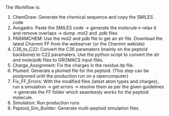 The Workflow is:

1. ChemDraw: Generate the chemical sequence and copy the SMILES code
2. Avogadro: Paste the SMILES code -> generate the molecule-> relax it and remove overlaps -> dump .mol2 and .pdb files
3. PARAMCHEM: Use the mol2 and pdb file to get an str file. Download the latest Charmm FF from the webserver (or the Charmm webiste)
4. C36_to_C22: Convert the C36 paramaters (mainly on the peptoid backbone) to C22 paramaters. Use the python script to convert the str and mole/pdb files to GROMACS input files.
5. Charge_Assignment: Fix the charges in the residue.itp file.
6. Plumed: Generate a plumed file for the peptoid. (This step can be postponed until the production run on a sipercomputer)
7. Fix_FF_Errors: With the modified files (latest atom types and charges), run a simulation -> get errors -> resolve them as per the given guidelines -> generate the FF folder which seamlessly works for the peptoid molecule.
8. Simulation: Run production runs 
9. Peptoid_Sim_Builder: Generate multi-peptoid simulation files. 

